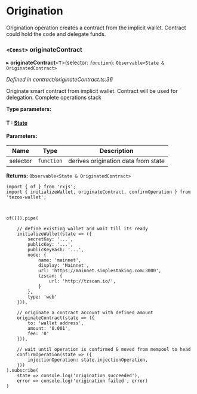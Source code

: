 # Origination

Origination operation creates a contract from the implicit wallet. Contract could hold the code and delegate funds.

<a id="originatecontract"></a>

### `<Const>` originateContract

▸ **originateContract**<`T`>(selector: *`function`*): `Observable<State & OriginatedContract>`

*Defined in contract/originateContract.ts:36*

Originate smart contract from implicit wallet. Contract will be used for delegation. Complete operations stack

**Type parameters:**

#### T :  [State](../docs/interfaces/state.md)
**Parameters:**

| Name | Type | Description |
| ------ | ------ | ------ |
| selector | `function` |  derives origination data from state |

**Returns:** `Observable<State & OriginatedContract>`


```
import { of } from 'rxjs';
import { initializeWallet, originateContract, confirmOperation } from 'tezos-wallet';



of([]).pipe(

    // define existing wallet and wait till its ready
    initializeWallet(state => ({
        secretKey: '...',
        publicKey: '...',
        publicKeyHash: '...',
        node: {
            name: 'mainnet',
            display: 'Mainnet',
            url: 'https://mainnet.simplestaking.com:3000',
            tzscan: {
                url: 'http://tzscan.io/',
            }
        },
        type: 'web' 
    })),

    // originate a contract account with defined amount
    originateContract(state => ({        
        to: 'wallet address',
        amount: '0.001',
        fee: '0'
    })),

    // wait until operation is confirmed & moved from mempool to head
    confirmOperation(state => ({
        injectionOperation: state.injectionOperation,
    }))    
).subscribe(
    state => console.log('origination succeeded'),
    error => console.log('origination failed', error)
)
```